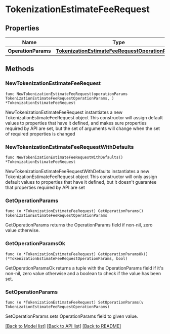 # TokenizationEstimateFeeRequest

## Properties

Name | Type | Description | Notes
------------ | ------------- | ------------- | -------------
**OperationParams** | [**TokenizationEstimateFeeRequestOperationParams**](TokenizationEstimateFeeRequestOperationParams.md) |  | 

## Methods

### NewTokenizationEstimateFeeRequest

`func NewTokenizationEstimateFeeRequest(operationParams TokenizationEstimateFeeRequestOperationParams, ) *TokenizationEstimateFeeRequest`

NewTokenizationEstimateFeeRequest instantiates a new TokenizationEstimateFeeRequest object
This constructor will assign default values to properties that have it defined,
and makes sure properties required by API are set, but the set of arguments
will change when the set of required properties is changed

### NewTokenizationEstimateFeeRequestWithDefaults

`func NewTokenizationEstimateFeeRequestWithDefaults() *TokenizationEstimateFeeRequest`

NewTokenizationEstimateFeeRequestWithDefaults instantiates a new TokenizationEstimateFeeRequest object
This constructor will only assign default values to properties that have it defined,
but it doesn't guarantee that properties required by API are set

### GetOperationParams

`func (o *TokenizationEstimateFeeRequest) GetOperationParams() TokenizationEstimateFeeRequestOperationParams`

GetOperationParams returns the OperationParams field if non-nil, zero value otherwise.

### GetOperationParamsOk

`func (o *TokenizationEstimateFeeRequest) GetOperationParamsOk() (*TokenizationEstimateFeeRequestOperationParams, bool)`

GetOperationParamsOk returns a tuple with the OperationParams field if it's non-nil, zero value otherwise
and a boolean to check if the value has been set.

### SetOperationParams

`func (o *TokenizationEstimateFeeRequest) SetOperationParams(v TokenizationEstimateFeeRequestOperationParams)`

SetOperationParams sets OperationParams field to given value.



[[Back to Model list]](../README.md#documentation-for-models) [[Back to API list]](../README.md#documentation-for-api-endpoints) [[Back to README]](../README.md)


